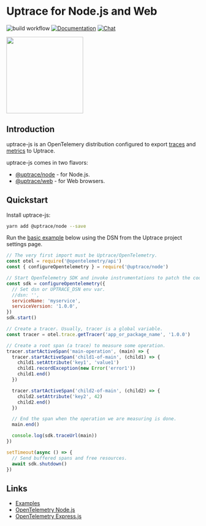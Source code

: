 # Uptrace for Node.js and Web

![build workflow](https://github.com/uptrace/uptrace-js/actions/workflows/build.yml/badge.svg)
[![Documentation](https://img.shields.io/badge/uptrace-documentation-informational)](https://uptrace.dev/get/opentelemetry-js/node)
[![Chat](https://img.shields.io/badge/-telegram-red?color=white&logo=telegram&logoColor=black)](https://t.me/uptrace)

<a href="https://uptrace.dev/get/opentelemetry-js/node">
  <img src="https://uptrace.dev/devicon/javascript-original.svg" height="200px" />
</a>

## Introduction

uptrace-js is an OpenTelemery distribution configured to export
[traces](https://uptrace.dev/opentelemetry/distributed-tracing) and
[metrics](https://uptrace.dev/opentelemetry/metrics) to Uptrace.

uptrace-js comes in two flavors:

- [@uptrace/node](https://uptrace.dev/get/opentelemetry-js/node) - for Node.js.
- [@uptrace/web](https://uptrace.dev/get/opentelemetry-js/browser) - for Web browsers.

## Quickstart

Install uptrace-js:

```bash
yarn add @uptrace/node --save
```

Run the [basic example](example/basic-node) below using the DSN from the Uptrace project
settings page.

```js
// The very first import must be Uptrace/OpenTelemetry.
const otel = require('@opentelemetry/api')
const { configureOpentelemetry } = require('@uptrace/node')

// Start OpenTelemetry SDK and invoke instrumentations to patch the code.
const sdk = configureOpentelemetry({
  // Set dsn or UPTRACE_DSN env var.
  //dsn: '',
  serviceName: 'myservice',
  serviceVersion: '1.0.0',
})
sdk.start()

// Create a tracer. Usually, tracer is a global variable.
const tracer = otel.trace.getTracer('app_or_package_name', '1.0.0')

// Create a root span (a trace) to measure some operation.
tracer.startActiveSpan('main-operation', (main) => {
  tracer.startActiveSpan('child1-of-main', (child1) => {
    child1.setAttribute('key1', 'value1')
    child1.recordException(new Error('error1'))
    child1.end()
  })

  tracer.startActiveSpan('child2-of-main', (child2) => {
    child2.setAttribute('key2', 42)
    child2.end()
  })

  // End the span when the operation we are measuring is done.
  main.end()

  console.log(sdk.traceUrl(main))
})

setTimeout(async () => {
  // Send buffered spans and free resources.
  await sdk.shutdown()
})
```

## Links

- [Examples](example)
- [OpenTelemetry Node.js](https://uptrace.dev/get/opentelemetry-js/node)
- [OpenTelemetry Express.js](https://uptrace.dev/guides/opentelemetry-express)
